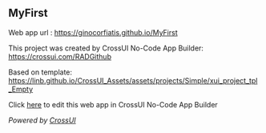 ## MyFirst
Web app url : https://ginocorfiatis.github.io/MyFirst

This project was created by CrossUI No-Code App Builder: https://crossui.com/RADGithub

Based on template: https://linb.github.io/CrossUI_Assets/assets/projects/Simple/xui_project_tpl_Empty

Click [here](https://crossui.com/RADGithub/#!from=github&owner=ginocorfiatis&repo=MyFirst) to edit this web app in CrossUI No-Code App Builder

<i>Powered by [CrossUI](https://crossui.com)</i>
